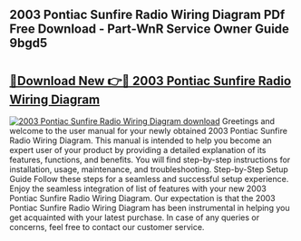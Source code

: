 ## 2003 Pontiac Sunfire Radio Wiring Diagram PDf Free Download - Part-WnR Service Owner Guide 9bgd5

# <h2><a href="http://dfnmyi.blite.top/?on=2003+Pontiac+Sunfire+Radio+Wiring+Diagram">🔗Download New 👉🔴 2003 Pontiac Sunfire Radio Wiring Diagram</a></h2>

[![2003 Pontiac Sunfire Radio Wiring Diagram download](https://i.imgur.com/lujVjoI.png)](http://dfnmyi.blite.top/?on=2003+Pontiac+Sunfire+Radio+Wiring+Diagram)
Greetings and welcome to the user manual for your newly obtained 2003 Pontiac Sunfire Radio Wiring Diagram. This manual is intended to help you become an expert user of your product by providing a detailed explanation of its features, functions, and benefits. You will find step-by-step instructions for installation, usage, maintenance, and troubleshooting. Step-by-Step Setup Guide Follow these steps for a seamless and successful setup experience. Enjoy the seamless integration of list of features with your new 2003 Pontiac Sunfire Radio Wiring Diagram. Our expectation is that the 2003 Pontiac Sunfire Radio Wiring Diagram has been instrumental in helping you get acquainted with your latest purchase. In case of any queries or concerns, feel free to contact our customer service.
